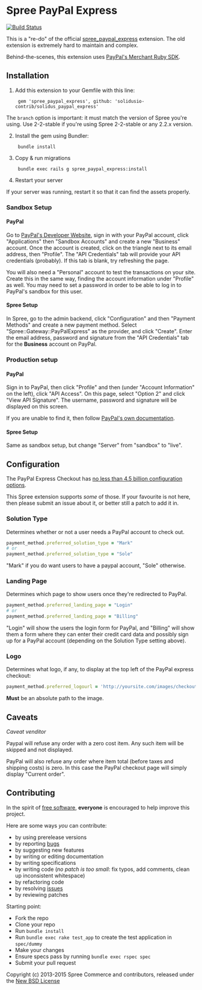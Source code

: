 # Spree PayPal Express

[![Build Status](https://travis-ci.org/spree-contrib/better_spree_paypal_express.svg?branch=2-4-stable)](https://travis-ci.org/spree-contrib/better_spree_paypal_express)

This is a "re-do" of the official [spree_paypal_express][4] extension. The old extension is extremely hard to maintain and complex.

Behind-the-scenes, this extension uses [PayPal's Merchant Ruby SDK](https://github.com/paypal/merchant-sdk-ruby).

## Installation

1. Add this extension to your Gemfile with this line:

        gem 'spree_paypal_express', github: 'solidusio-contrib/solidus_paypal_express'

The `branch` option is important: it must match the version of Spree you're using. Use 2-2-stable if you're using Spree 2-2-stable or any 2.2.x version.

2. Install the gem using Bundler:

        bundle install

3. Copy & run migrations

        bundle exec rails g spree_paypal_express:install

4. Restart your server

If your server was running, restart it so that it can find the assets properly.

### Sandbox Setup

#### PayPal

Go to [PayPal's Developer Website](https://developer.paypal.com/), sign in with your PayPal account, click "Applications" then "Sandbox Accounts" and create a new "Business" account. Once the account is created, click on the triangle next to its email address, then "Profile". The "API Credentials" tab will provide your API credentials (probably). If this tab is blank, try refreshing the page.

You will also need a "Personal" account to test the transactions on your site. Create this in the same way, finding the account information under "Profile" as well. You may need to set a password in order to be able to log in to PayPal's sandbox for this user.

#### Spree Setup

In Spree, go to the admin backend, click "Configuration" and then "Payment Methods" and create a new payment method. Select "Spree::Gateway::PayPalExpress" as the provider, and click "Create". Enter the email address, password and signature from the "API Credentials" tab for the **Business** account on PayPal.

### Production setup

#### PayPal

Sign in to PayPal, then click "Profile" and then (under "Account Information" on the left), click "API Access". On this page, select "Option 2" and click "View API Signature". The username, password and signature will be displayed on this screen.

If you are unable to find it, then follow [PayPal's own documentation](https://developer.paypal.com/webapps/developer/docs/classic/api/apiCredentials/).

#### Spree Setup

Same as sandbox setup, but change "Server" from "sandbox" to "live".

## Configuration

The PayPal Express Checkout has [no less than 4.5 billion configuration options](https://github.com/paypal/merchant-sdk-ruby/blob/1d65e598d2f9f200f85c6b3338d4293dbed576d8/lib/paypal-sdk/merchant/data_types.rb#L830-L959).

This Spree extension supports *some* of those. If your favourite is not here, then please submit an issue about it, or better still a patch to add it in.

### Solution Type

Determines whether or not a user needs a PayPal account to check out.

```ruby
payment_method.preferred_solution_type = "Mark"
# or
payment_method.preferred_solution_type = "Sole"
```

"Mark" if you do want users to have a paypal account, "Sole" otherwise.

### Landing Page

Determines which page to show users once they're redirected to PayPal.

```ruby
payment_method.preferred_landing_page = "Login"
# or
payment_method.preferred_landing_page = "Billing"
```

"Login" will show the users the login form for PayPal, and "Billing" will show them a form where they can enter their credit card data and possibly sign up for a PayPal account (depending on the Solution Type setting above).

### Logo

Determines what logo, if any, to display at the top left of the PayPal express checkout:

```ruby
payment_method.preferred_logourl = 'http://yoursite.com/images/checkout.jpg'
```

**Must** be an absolute path to the image.

## Caveats

*Caveat venditor*

Paypal will refuse any order with a zero cost item.
Any such item will be skipped and not displayed.

PayPal will also refuse any order where item total (before taxes and shipping costs) is zero.
In this case the PayPal checkout page will simply display "Current order".

## Contributing

In the spirit of [free software][1], **everyone** is encouraged to help improve this project.

Here are some ways *you* can contribute:

* by using prerelease versions
* by reporting [bugs][2]
* by suggesting new features
* by writing or editing documentation
* by writing specifications
* by writing code (*no patch is too small*: fix typos, add comments, clean up inconsistent whitespace)
* by refactoring code
* by resolving [issues][2]
* by reviewing patches

Starting point:

* Fork the repo
* Clone your repo
* Run `bundle install`
* Run `bundle exec rake test_app` to create the test application in `spec/dummy`
* Make your changes
* Ensure specs pass by running `bundle exec rspec spec`
* Submit your pull request

Copyright (c) 2013-2015 Spree Commerce and contributors, released under the [New BSD License][3]

[1]: http://www.fsf.org/licensing/essays/free-sw.html
[2]: https://github.com/spree/better_spree_paypal_express/issues
[3]: https://github.com/spree/better_spree_paypal_express/tree/master/LICENSE.md
[4]: https://github.com/spree/spree_paypal_express
